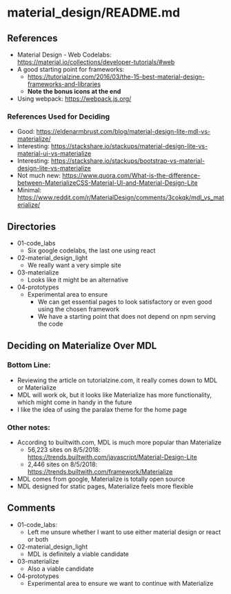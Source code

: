
# material_design/README.md

## References

- Material Design - Web Codelabs: https://material.io/collections/developer-tutorials/#web
- A good starting point for frameworks:
  - https://tutorialzine.com/2016/03/the-15-best-material-design-frameworks-and-libraries
  - **Note the bonus icons at the end**
- Using webpack: https://webpack.js.org/

### References Used for Deciding

- Good: https://eldenarmbrust.com/blog/material-design-lite-mdl-vs-materialize/
- Interesting: https://stackshare.io/stackups/material-design-lite-vs-material-ui-vs-materialize
- Interesting: https://stackshare.io/stackups/bootstrap-vs-material-design-lite-vs-materialize
- Not much new: https://www.quora.com/What-is-the-difference-between-MaterializeCSS-Material-UI-and-Material-Design-Lite
- Minimal: https://www.reddit.com/r/MaterialDesign/comments/3cokqk/mdl_vs_materialize/

## Directories

- 01-code_labs
  - Six google codelabs, the last one using react
- 02-material_design_light
  - We really want a very simple site
- 03-materialize
  - Looks like it might be an alternative
- 04-prototypes
  - Experimental area to ensure
    - We can get essential pages to look satisfactory or even good using the chosen framework
    - We have a starting point that does not depend on npm serving the code

## Deciding on Materialize Over MDL

### Bottom Line:

- Reviewing the article on tutorialzine.com, it really comes down to MDL or Materialize
- MDL will work ok, but it looks like Materialize has more functionality, which might come in handy in the future
- I like the idea of using the paralax theme for the home page

### Other notes:

- According to builtwith.com, MDL is much more popular than Materialize
  - 56,223 sites on 8/5/2018: https://trends.builtwith.com/javascript/Material-Design-Lite
  - 2,446 sites on 8/5/2018: https://trends.builtwith.com/framework/Materialize
- MDL comes from google, Materialize is totally open source
- MDL designed for static pages, Materialize feels more flexible

## Comments

- 01-code_labs:
  - Left me unsure whether I want to use either material design or react or both
- 02-material_design_light
  - MDL is definitely a viable candidate
- 03-materialize
  - Also a viable candidate
- 04-prototypes
  - Experimental area to ensure we want to continue with Materialize

